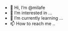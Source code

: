 - 👋 Hi, I’m @milafe
- 👀 I’m interested in ...
- 🌱 I’m currently learning ...
- 📫 How to reach me ..
